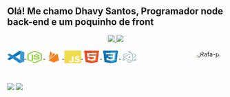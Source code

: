 ## Olá! Me chamo Dhavy Santos, Programador node back-end e um poquinho de front
<div align="center">
  <a href="https://github.com/dhavysantos">
  <img height="180em" src="https://github-readme-stats.vercel.app/api?username=dhavysantos&show_icons=true&theme=github_dark&include_all_commits=true&count_private=true"/>
  <img height="180em"  src="https://github-readme-stats.vercel.app/api/top-langs/?username=dhavysantos&layout=compact&langs_count=7&theme=github_dark"/>
</div>
<div style="display: inline_block"><br>
  <img align="center" alt="Dhavy-VSC" height="30" width="40" src="https://raw.githubusercontent.com/devicons/devicon/master/icons/vscode/vscode-original.svg">
  <img align="center" alt="Dhavy-NODE" height="30" width="40" src="https://raw.githubusercontent.com/devicons/devicon/master/icons/nodejs/nodejs-original.svg">
  <img align="center" alt="Rafa-Ts" height="30" width="40" src="https://raw.githubusercontent.com/devicons/devicon/master/icons/firebase/firebase-plain.svg">
  <img align="center" alt="Dhavy-Js" height="30" width="40" src="https://raw.githubusercontent.com/devicons/devicon/master/icons/javascript/javascript-plain.svg">
  <img align="center" alt="Dhavy-HTML" height="30" width="40" src="https://raw.githubusercontent.com/devicons/devicon/master/icons/html5/html5-original.svg">
  <img align="center" alt="Dhavy-CSS" height="30" width="40" src="https://raw.githubusercontent.com/devicons/devicon/master/icons/css3/css3-original.svg">
  <img align="center" alt="Dhavy-ELECTRON" height="30" width="40" src="https://raw.githubusercontent.com/devicons/devicon/master/icons/electron/electron-original.svg">
  <img align="right" alt="Rafa-pic" height="150" style="border-radius:50px;" src="https://i.imgur.com/Qj3rPg6.jpeg">
</div>

##
  
  
  <br>
<div> 
 <a href="https://discord.gg/F49wWMR7YP" target="_blank"><img src="https://img.shields.io/badge/Discord-7289DA?style=for-the-badge&logo=discord&logoColor=white" target="_blank"></a> 
  <a href = "mailto:dhavyzhn@gmail.com"><img src="https://img.shields.io/badge/-Gmail-%23333?style=for-the-badge&logo=gmail&logoColor=white" target="_blank"></a>
</div>

